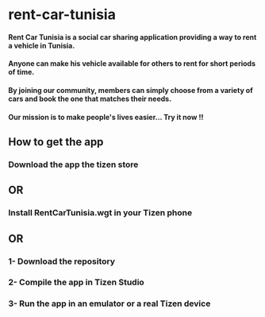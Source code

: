 # rent-car-tunisia

#### Rent Car Tunisia is a social car sharing application providing a way to rent a vehicle in Tunisia.
#### Anyone can make his vehicle available for others to rent for short periods of time.
#### By joining our community, members can simply choose from a variety of cars and book the one that matches their needs.
#### Our mission is to make people's lives easier... Try it now !!

## How to get the app

### Download the app the tizen store
## OR
### Install RentCarTunisia.wgt in your Tizen phone
## OR
### 1- Download the repository
### 2- Compile the app in Tizen Studio
### 3- Run the app in an emulator or a real Tizen device
